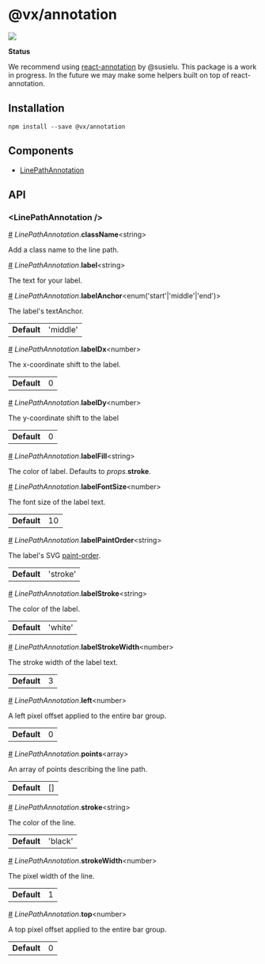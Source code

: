 # @vx/annotation

<p>
  <a title="@vx/annotation npm downloads" href="https://www.npmjs.com/package/@vx/annotation">
    <img src="https://img.shields.io/npm/dm/@vx/annotation.svg?style=flat-square" />
  </a>
</p>

**Status**

We recommend using [react-annotation](http://react-annotation.susielu.com/) by @susielu. This package is a work in progress. In the future we may make some helpers built on top of react-annotation.


## Installation

```
npm install --save @vx/annotation
```


## Components



  - [LinePathAnnotation](#linepathannotation-)

## API



<h3 id="linepathannotation-">&lt;LinePathAnnotation /&gt;</h3>


<a id="#LinePathAnnotation__className" name="LinePathAnnotation__className" href="#LinePathAnnotation__className">#</a> *LinePathAnnotation*.**className**&lt;string&gt; 

Add a class name to the line path. 

<a id="#LinePathAnnotation__label" name="LinePathAnnotation__label" href="#LinePathAnnotation__label">#</a> *LinePathAnnotation*.**label**&lt;string&gt; 

The text for your label. 

<a id="#LinePathAnnotation__labelAnchor" name="LinePathAnnotation__labelAnchor" href="#LinePathAnnotation__labelAnchor">#</a> *LinePathAnnotation*.**labelAnchor**&lt;enum('start'|'middle'|'end')&gt; 

The label's textAnchor. <table><tr><td><strong>Default</strong></td><td>'middle'</td></td></table>

<a id="#LinePathAnnotation__labelDx" name="LinePathAnnotation__labelDx" href="#LinePathAnnotation__labelDx">#</a> *LinePathAnnotation*.**labelDx**&lt;number&gt; 

The x-coordinate shift to the label. <table><tr><td><strong>Default</strong></td><td>0</td></td></table>

<a id="#LinePathAnnotation__labelDy" name="LinePathAnnotation__labelDy" href="#LinePathAnnotation__labelDy">#</a> *LinePathAnnotation*.**labelDy**&lt;number&gt; 

The y-coordinate shift to the label <table><tr><td><strong>Default</strong></td><td>0</td></td></table>

<a id="#LinePathAnnotation__labelFill" name="LinePathAnnotation__labelFill" href="#LinePathAnnotation__labelFill">#</a> *LinePathAnnotation*.**labelFill**&lt;string&gt; 

The color of label. Defaults to *props*.**stroke**. 

<a id="#LinePathAnnotation__labelFontSize" name="LinePathAnnotation__labelFontSize" href="#LinePathAnnotation__labelFontSize">#</a> *LinePathAnnotation*.**labelFontSize**&lt;number&gt; 

The font size of the label text. <table><tr><td><strong>Default</strong></td><td>10</td></td></table>

<a id="#LinePathAnnotation__labelPaintOrder" name="LinePathAnnotation__labelPaintOrder" href="#LinePathAnnotation__labelPaintOrder">#</a> *LinePathAnnotation*.**labelPaintOrder**&lt;string&gt; 

The label's SVG [paint-order](https://developer.mozilla.org/en-US/docs/Web/SVG/Attribute/paint-order). <table><tr><td><strong>Default</strong></td><td>'stroke'</td></td></table>

<a id="#LinePathAnnotation__labelStroke" name="LinePathAnnotation__labelStroke" href="#LinePathAnnotation__labelStroke">#</a> *LinePathAnnotation*.**labelStroke**&lt;string&gt; 

The color of the label. <table><tr><td><strong>Default</strong></td><td>'white'</td></td></table>

<a id="#LinePathAnnotation__labelStrokeWidth" name="LinePathAnnotation__labelStrokeWidth" href="#LinePathAnnotation__labelStrokeWidth">#</a> *LinePathAnnotation*.**labelStrokeWidth**&lt;number&gt; 

The stroke width of the label text. <table><tr><td><strong>Default</strong></td><td>3</td></td></table>

<a id="#LinePathAnnotation__left" name="LinePathAnnotation__left" href="#LinePathAnnotation__left">#</a> *LinePathAnnotation*.**left**&lt;number&gt; 

A left pixel offset applied to the entire bar group. <table><tr><td><strong>Default</strong></td><td>0</td></td></table>

<a id="#LinePathAnnotation__points" name="LinePathAnnotation__points" href="#LinePathAnnotation__points">#</a> *LinePathAnnotation*.**points**&lt;array&gt; 

An array of points describing the line path. <table><tr><td><strong>Default</strong></td><td>[]</td></td></table>

<a id="#LinePathAnnotation__stroke" name="LinePathAnnotation__stroke" href="#LinePathAnnotation__stroke">#</a> *LinePathAnnotation*.**stroke**&lt;string&gt; 

The color of the line. <table><tr><td><strong>Default</strong></td><td>'black'</td></td></table>

<a id="#LinePathAnnotation__strokeWidth" name="LinePathAnnotation__strokeWidth" href="#LinePathAnnotation__strokeWidth">#</a> *LinePathAnnotation*.**strokeWidth**&lt;number&gt; 

The pixel width of the line. <table><tr><td><strong>Default</strong></td><td>1</td></td></table>

<a id="#LinePathAnnotation__top" name="LinePathAnnotation__top" href="#LinePathAnnotation__top">#</a> *LinePathAnnotation*.**top**&lt;number&gt; 

A top pixel offset applied to the entire bar group. <table><tr><td><strong>Default</strong></td><td>0</td></td></table>
